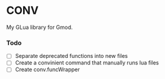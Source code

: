 # CONV
My GLua library for Gmod.

### Todo
- [ ] Separate deprecated functions into new files
- [ ] Create a convinient command that manually runs lua files
- [ ] Create conv.funcWrapper
